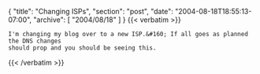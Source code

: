 {
  "title": "Changing ISPs",
  "section": "post",
  "date": "2004-08-18T18:55:13-07:00",
  "archive": [
    "2004/08/18"
  ]
}
{{< verbatim >}}

    I'm changing my blog over to a new ISP.&#160; If all goes as planned the DNS changes
    should prop and you should be seeing this.
{{< /verbatim >}}
